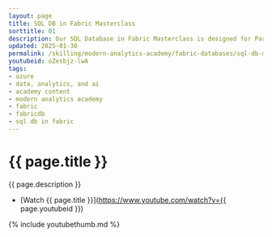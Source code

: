 ```yaml
---
layout: page
title: SQL DB in Fabric Masterclass
sorttitle: 01
description: Our SQL Database in Fabric Masterclass is designed for Partners to get the skills and information needed to position SQL Databases in Fabric.
updated: 2025-01-30
permalink: /skilling/modern-analytics-academy/fabric-databases/sql-db-masterclass
youtubeid: oZesbjz-lwA
tags: 
- azure
- data, analytics, and ai
- academy content
- modern analytics academy
- fabric
- fabricdb
- sql db in fabric
---
```


# {{ page.title }}

{{ page.description }}

* [Watch {{ page.title }}](https://www.youtube.com/watch?v={{ page.youtubeid }})

{% include youtubethumb.md %}
